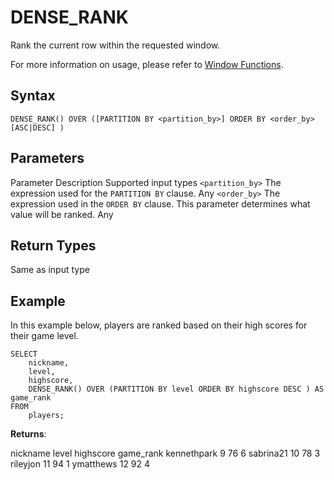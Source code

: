 # [](#dense_rank)DENSE\_RANK

Rank the current row within the requested window.

For more information on usage, please refer to [Window Functions](/sql_reference/functions-reference/window/).

## [](#syntax)Syntax

```
DENSE_RANK() OVER ([PARTITION BY <partition_by>] ORDER BY <order_by> [ASC|DESC] )
```

## [](#parameters)Parameters

Parameter Description Supported input types `<partition_by>` The expression used for the `PARTITION BY` clause. Any `<order_by>` The expression used in the `ORDER BY` clause. This parameter determines what value will be ranked. Any

## [](#return-types)Return Types

Same as input type

## [](#example)Example

In this example below, players are ranked based on their high scores for their game level.

```
SELECT
	nickname,
	level,
	highscore,
	DENSE_RANK() OVER (PARTITION BY level ORDER BY highscore DESC ) AS game_rank
FROM
	players;
```

**Returns**:

nickname level highscore game\_rank kennethpark 9 76 6 sabrina21 10 78 3 rileyjon 11 94 1 ymatthews 12 92 4